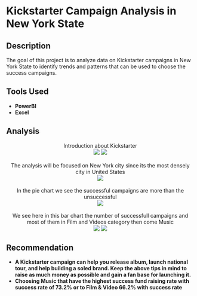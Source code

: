 <h1>Kickstarter Campaign Analysis in New York State</h1>


<h2>Description</h2>
The goal of this project is to analyze data on Kickstarter campaigns in New York State to identify trends and patterns that can be used to choose the success campaigns. 
<br />


<h2>Tools Used</h2>

- <b>PowerBI</b> 
- <b>Excel</b>


<h2>Analysis</h2>

<p align="center">
Introduction about Kickstarter <br/>
<img src="https://i.imgur.com/9cjOqsi.png"/>
<img src="https://i.imgur.com/UU21aCj.png"/>
<br />
<br />
The analysis will be focused on New York city since its the most densely city in United States <br/>
<img src="https://i.imgur.com/YV9WlkS.png"/>
<br />
<br />
In the pie chart we see the successful campaigns are more than the unsuccessful  <br/>
<img src="https://i.imgur.com/IxX8gjH.png"/>
<br />
<br />
We see here in this bar chart the number of successfull campaigns and most of them in Film and Videos category then come Music <br/>
<img src="https://i.imgur.com/WXLpEyL.png"/>
<img src="https://i.imgur.com/1ztKK2D.png"/>
</p>

<h2>Recommendation</h2>

- <b>A Kickstarter campaign can help you release album, launch national tour, and help building a soled brand. Keep the above tips in mind to raise as much money as possible and gain a fan base for launching it. </b>
- <b>Choosing Music that have the highest success fund raising rate with success rate of 73.2% or to Film & Video 66.2% with success rate</b> 



<!--
 ```diff
- text in red
+ text in green
! text in orange
# text in gray
@@ text in purple (and bold)@@
```
--!>
